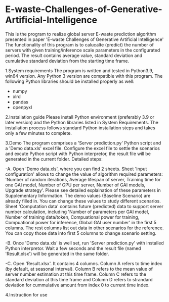 # E-waste-Challenges-of-Generative-Artificial-Intelligence
This is the program to realize global server E-waste prediction algorithm presented in paper 'E-waste Challenges of Generative Artificial Intelligence' The functionality of this program is to calucalte (predict) the number of servers with given training/inference scale parameters in the configurated period. The result contains average value, standard deviation and cumulative standard deviation from the starting time frame.

1.System requirements
The program is written and tested in Python3.9, win64 version. Any Python 3 version are compatible with this program.
The following Python libraries should be installed properly as well:
 - numpy
 - xlrd
 - pandas
 - openpyxl

2.Installation guide
Please install Python environment (preferably 3.9 or later version) and the Python libraries listed in System Requirements. The installation process follows standard Python installation steps and takes only a few minutes to complete.

3.Demo
The program comprises a 'Server prediction.py' Python script and a 'Demo data.xls' excel file. Configure the excel file to settle the scenarios and excute Python script with Python interpretor, the result file will be generated in the current folder. Detailed steps:

-A. Open 'Demo data.xls', where you can find 2 sheets. Sheet 'Input configuration' allows to change the value of algorithm required parameters: 'Number of random iterations, Average lifespan of server, Training time for one GAI model, Number of GPU per server, Number of GAI models, Upgrade strategy'. Please see detailed explaination of these parameters in Supplementary Information. The demo values (Baseline Scenario) are already filled in. You can change these values to study different scenarios. Sheet 'Computation data' contains future (predicted) data to support server number calculation, including 'Number of parameters per GAI model, Number of training data/token, Compuational power for training, Compuational power for inference, Global GAI user number' in the first 5 columns. The rest columns list out data in other scenarios for the reference. You can copy those data into first 5 columns to change scenario setting.

-B. Once 'Demo data.xls' is well set, run 'Server prediction.py' with installed Python interpretor. Wait a few seconds and the result file (named 'Result.xlsx') will be generated in the same folder.

-C. Open 'Result.xlsx'. It contains 4 columns. Column A refers to time index (by default, at seasonal interval). Column B refers to the mean value of server number estimation at this time frame. Column C refers to the standard deviation at this time frame and Column D refers to strandard deviation for cummulative amount from index 0 to current time index.

4.Instruction for use

